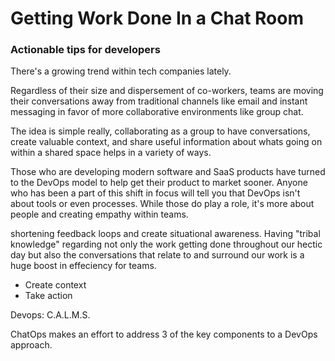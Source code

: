 # Getting Work Done In a Chat Room
### Actionable tips for developers

There's a growing trend within tech companies lately.

Regardless of their size and dispersement of co-workers, teams are moving their conversations away from traditional channels like email and instant messaging in favor of more collaborative environments like group chat.

The idea is simple really, collaborating as a group to have conversations, create valuable context, and share useful information about whats going on within a shared space helps in a variety of ways. 

Those who are developing modern software and SaaS products have turned to the DevOps model to help get their product to market sooner. Anyone who has been a part of this shift in focus will tell you that DevOps isn't about tools or even processes. While those do play a role, it's more about people and creating empathy within teams.

shortening feedback loops and create situational awareness. Having "tribal knowledge" regarding not only the work getting done throughout our hectic day but also the conversations that relate to and surround our work is a huge boost in effeciency for teams. 

- Create context
- Take action
 
Devops: C.A.L.M.S.

ChatOps makes an effort to address 3 of the key components to a DevOps approach.
